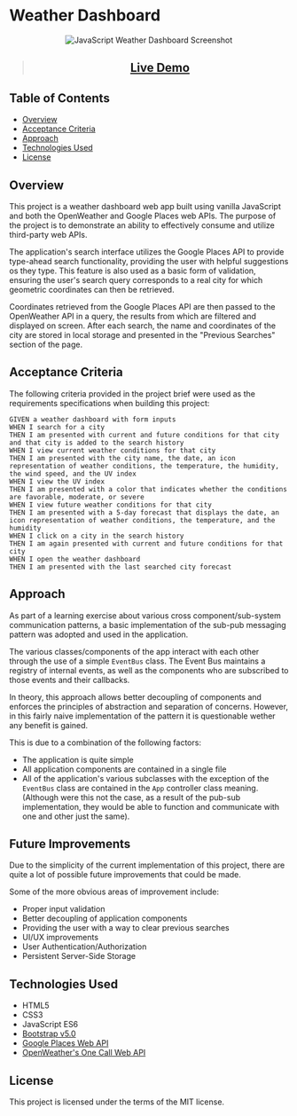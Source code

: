 # Weather Dashboard

<p align="center">
  <img src="./assets/img/demo.gif" alt="JavaScript Weather Dashboard Screenshot">
</p>

> <h2 align="center"><a  href="https://kevin-aminzadeh.github.io/weather-dashboard/">Live Demo</a></h2>

## Table of Contents

- [Overview](#overview)
- [Acceptance Criteria](#acceptance-criteria)
- [Approach](#approach)
- [Technologies Used](#technologies-used)
- [License](#license)

## Overview

This project is a weather dashboard web app built using vanilla JavaScript and both the OpenWeather and Google Places web APIs. The purpose of the project is to demonstrate an ability to effectively consume and utilize third-party web APIs.

The application's search interface utilizes the Google Places API to provide type-ahead search functionality, providing the user with helpful suggestions os they type. This feature is also used as a basic form of validation, ensuring the user's search query corresponds to a real city for which geometric coordinates can then be retrieved.

Coordinates retrieved from the Google Places API are then passed to the OpenWeather API in a query, the results from which are filtered and displayed on screen. After each search, the name and coordinates of the city are stored in local storage and presented in the "Previous Searches" section of the page.

## Acceptance Criteria

The following criteria provided in the project brief were used as the requirements specifications when building this project:

```
GIVEN a weather dashboard with form inputs
WHEN I search for a city
THEN I am presented with current and future conditions for that city and that city is added to the search history
WHEN I view current weather conditions for that city
THEN I am presented with the city name, the date, an icon representation of weather conditions, the temperature, the humidity, the wind speed, and the UV index
WHEN I view the UV index
THEN I am presented with a color that indicates whether the conditions are favorable, moderate, or severe
WHEN I view future weather conditions for that city
THEN I am presented with a 5-day forecast that displays the date, an icon representation of weather conditions, the temperature, and the humidity
WHEN I click on a city in the search history
THEN I am again presented with current and future conditions for that city
WHEN I open the weather dashboard
THEN I am presented with the last searched city forecast
```

## Approach

As part of a learning exercise about various cross component/sub-system communication patterns, a basic implementation of the sub-pub messaging pattern was adopted and used in the application.

The various classes/components of the app interact with each other through the use of a simple `EventBus` class. The Event Bus maintains a registry of internal events, as well as the components who are subscribed to those events and their callbacks.

In theory, this approach allows better decoupling of components and enforces the principles of abstraction and separation of concerns. However, in this fairly naive implementation of the pattern it is questionable wether any benefit is gained.

This is due to a combination of the following factors:

- The application is quite simple
- All application components are contained in a single file
- All of the application's various subclasses with the exception of the `EventBus` class are contained in the `App` controller class meaning. (Although were this not the case, as a result of the pub-sub implementation, they would be able to function and communicate with one and other just the same).

## Future Improvements

Due to the simplicity of the current implementation of this project, there are quite a lot of possible future improvements that could be made.

Some of the more obvious areas of improvement include:

- Proper input validation
- Better decoupling of application components
- Providing the user with a way to clear previous searches
- UI/UX improvements
- User Authentication/Authorization
- Persistent Server-Side Storage

## Technologies Used

- HTML5
- CSS3
- JavaScript ES6
- [Bootstrap v5.0](https://getbootstrap.com/docs/5.0/getting-started/introduction/)
- [Google Places Web API](https://developers.google.com/maps/documentation/places/web-service/overview)
- [OpenWeather's One Call Web API](https://openweathermap.org/api/one-call-api)

## License

This project is licensed under the terms of the MIT license.

